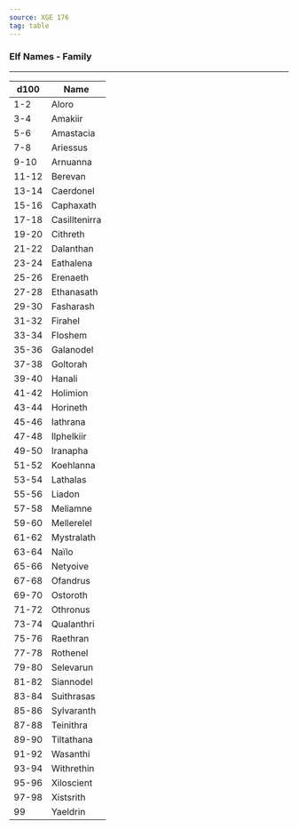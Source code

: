 ```yaml
---
source: XGE 176
tag: table
---
```


### Elf Names - Family
---
|d100|Name|
|----|------------|
|1-2|Aloro|
|3-4|Amakiir|
|5-6|Amastacia|
|7-8|Ariessus|
|9-10|Arnuanna|
|11-12|Berevan|
|13-14|Caerdonel|
|15-16|Caphaxath|
|17-18|Casilltenirra|
|19-20|Cithreth|
|21-22|Dalanthan|
|23-24|Eathalena|
|25-26|Erenaeth|
|27-28|Ethanasath|
|29-30|Fasharash|
|31-32|Firahel|
|33-34|Floshem|
|35-36|Galanodel|
|37-38|Goltorah|
|39-40|Hanali|
|41-42|Holimion|
|43-44|Horineth|
|45-46|Iathrana|
|47-48|Ilphelkiir|
|49-50|Iranapha|
|51-52|Koehlanna|
|53-54|Lathalas|
|55-56|Liadon|
|57-58|Meliamne|
|59-60|Mellerelel|
|61-62|Mystralath|
|63-64|Naïlo|
|65-66|Netyoive|
|67-68|Ofandrus|
|69-70|Ostoroth|
|71-72|Othronus|
|73-74|Qualanthri|
|75-76|Raethran|
|77-78|Rothenel|
|79-80|Selevarun|
|81-82|Siannodel|
|83-84|Suithrasas|
|85-86|Sylvaranth|
|87-88|Teinithra|
|89-90|Tiltathana|
|91-92|Wasanthi|
|93-94|Withrethin|
|95-96|Xiloscient|
|97-98|Xistsrith|
|99|Yaeldrin|

